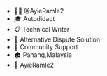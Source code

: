 - 👩‍💻 @AyieRamle2
- 🎓 Autodidact
- 📋 Technical Writer
- 💼 Alternative Dispute Solution
- 🏢 Community Support
- 🏠 Pahang,Malaysia
- 💬 AyieRamle2

<!---
AyieRamle2/AR-Project is a ✨ special ✨ repository because its `README.md` (this file) appears on your GitHub profile.
You can click the Preview link to take a look at your changes.
--->
